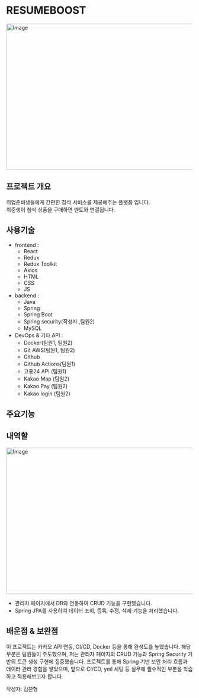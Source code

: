 # RESUMEBOOST
<img width="800" height="393" alt="Image" src="https://github.com/user-attachments/assets/975ddf33-3c46-4a88-805b-108a13d21dea" />  

## 프로젝트 개요
취업준비생들에게 간편한 첨삭 서비스를 제공해주는 플랫폼 입니다.  
취준생이 첨삭 상품을 구매하면 멘토와 연결됩니다.

## 사용기술
- frontend :
  - React
  - Redux
  - Redux Toolkit
  - Axios
  - HTML
  - CSS
  - JS
- backend :
  - Java
  - Spring
  - Spring Boot
  - Spring security(작성자 ,팀원2)
  - MySQL
- DevOps & 기타 API :
  - Docker(팀원1, 팀원2)
  - Git AWS(팀원1, 팀원2)
  - Github
  - Github Actions(팀원1)
  - 고용24 API (팀원1)
  - Kakao Map (팀원2)
  - Kakao Pay (팀원2)
  - Kakao login (팀원2)
  

## 주요기능

## 내역할
<img width="800" height="394" alt="Image" src="https://github.com/user-attachments/assets/655ff9a8-48d9-41ef-91ad-8f08d3e57d0e" />  

- 관리자 페이지에서 DB와 연동하여 CRUD 기능을 구현했습니다.
- Spring JPA를 사용하여 데이터 조회, 등록, 수정, 삭제 기능을 처리했습니다.
## 배운점 & 보완점
이 프로젝트는 카카오 API 연동, CI/CD, Docker 등을 통해 완성도를 높였습니다. 해당 부분은 팀원들이 주도했으며, 저는 관리자 페이지의 CRUD 기능과 Spring Security 기반의 토큰 생성 구현에 집중했습니다. 프로젝트를 통해 Spring 기반 보안 처리 흐름과 데이터 관리 경험을 쌓았으며, 앞으로 CI/CD, yml 세팅 등 실무에 필수적인 부분을 학습하고 적용해보고자 합니다.


작성자: 김찬형
